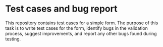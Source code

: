 # Test cases and bug report
 
This repository contains test cases for a simple form. The purpose of this task is to write test cases for the form, identify bugs in the validation process, suggest improvements, and report any other bugs found during testing.
 
